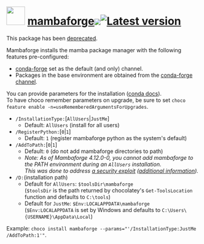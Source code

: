 # <img src="https://rawcdn.githack.com/geicht/chocolatey-packages/f015cfa194ac304abed804777d062f28c5db5e77/mambaforge/img/mambaforge.png" width="48" height="48"/> [mambaforge](https://community.chocolatey.org/packages/mambaforge)[![](http://transparent-favicon.info/favicon.ico)](#)[![Latest version](https://repology.org/badge/version-for-repo/chocolatey/mambaforge.svg?header=Latest%20version)](https://community.chocolatey.org/packages/mambaforge/24.11.0.100)

This package has been [deprecated](https://github.com/conda-forge/miniforge/tree/7677f504dfe603ad9a3cb01b1e6e4a4224de7a95?tab=readme-ov-file#should-i-choose-one-or-another-going-forward-at-the-risk-of-one-of-them-getting-deprecated).

Mambaforge installs the mamba package manager with the following features pre-configured:

  * [conda-forge](https://conda-forge.org/) set as the default (and only) channel.
  * Packages in the base environment are obtained from the [conda-forge channel](https://anaconda.org/conda-forge).

You can provide parameters for the installation ([conda docs](https://conda.io/projects/conda/en/latest/user-guide/install/windows.html#installing-in-silent-mode)).  
To have choco remember parameters on upgrade, be sure to set `choco feature enable -n=useRememberedArgumentsForUpgrades`.

  * `/InstallationType:`[`AllUsers`|`JustMe`]
    * Default: `AllUsers` (install for all users)
  * `/RegisterPython:`[`0`|`1`]
    * Default: `1` (register mambaforge python as the system's default)
  * `/AddToPath:`[`0`|`1`]
    * Default: `0` (do not add mambaforge directories to path)
    * _Note: As of Mambaforge 4.12.0-0, you cannot add mambaforge to the PATH environment during an `AllUsers` installation.  
      This was done to address [a security exploit](https://nvd.nist.gov/vuln/detail/CVE-2022-26526) 
      ([additional information](https://github.com/ContinuumIO/anaconda-issues/issues/12995#issuecomment-1188441961))._
  * `/D:`(installation path)
    * Default for `AllUsers`: `$toolsDir\mambaforge`  
      (`$toolsDir` is the path returned by chocolatey's `Get-ToolsLocation` function and defaults to `C:\tools`)
    * Default for `JustMe`: `$Env:LOCALAPPDATA\mambaforge`  
      (`$Env:LOCALAPPDATA` is set by Windows and defaults to `C:\Users\{USERNAME}\AppData\Local`)

Example: `choco install mambaforge --params="'/InstallationType:JustMe /AddToPath:1'"`.
